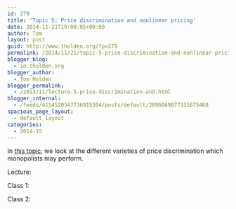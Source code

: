 ```yaml
---
id: 279
title: 'Topic 5: Price discrimination and nonlinear pricing'
date: 2014-11-21T19:00:05+00:00
author: Tom
layout: post
guid: http://www.tholden.org/?p=279
permalink: /2014/11/21/topic-5-price-discrimination-and-nonlinear-pricing/
blogger_blog:
  - io.tholden.org
blogger_author:
  - Tom Holden
blogger_permalink:
  - /2013/11/lecture-5-price-discrimination-and.html
blogger_internal:
  - /feeds/4114520347736915394/posts/default/2896069077331675468
spacious_page_layout:
  - default_layout
categories:
  - 2014-15
---
```

In [this topic](http://www.tholden.org/wp-content/uploads/2014/11/IO-2014-topic-5.pdf), we look at the different varieties of price discrimination which monopolists may perform.

<div class="PDFcontainer">
  <div class="PDFelement">
  </div>
</div>

Lecture:



Class 1:



Class 2: